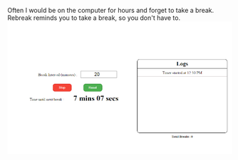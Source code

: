 Often I would be on the computer for hours and forget to take a break.
Rebreak reminds you to take a break, so you don't have to.
 <img src="./rebreak.PNG"/>
